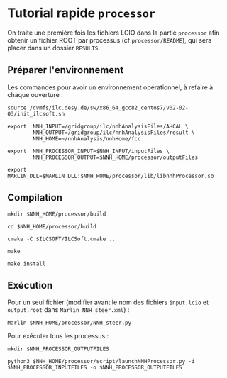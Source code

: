 # Tutorial rapide ``processor``

On traite une première fois les fichiers LCIO dans la partie `processor` afin obtenir un fichier ROOT par processus (cf `processor/README`), qui sera placer dans un dossier `RESULTS`.

## Préparer l'environnement
Les commandes pour avoir un environnement opérationnel, à refaire à chaque ouverture :
```
source /cvmfs/ilc.desy.de/sw/x86_64_gcc82_centos7/v02-02-03/init_ilcsoft.sh
```
```
export  NNH_INPUT=/gridgroup/ilc/nnhAnalysisFiles/AHCAL \
        NNH_OUTPUT=/gridgroup/ilc/nnhAnalysisFiles/result \
        NNH_HOME=~/nnhAnalysis/nnhHome/fcc 
```
```
export  NNH_PROCESSOR_INPUT=$NNH_INPUT/inputFiles \
        NNH_PROCESSOR_OUTPUT=$NNH_HOME/processor/outputFiles
```
```
export MARLIN_DLL=$MARLIN_DLL:$NNH_HOME/processor/lib/libnnhProcessor.so
```
## Compilation 
```
mkdir $NNH_HOME/processor/build 
```
```
cd $NNH_HOME/processor/build
```
```
cmake -C $ILCSOFT/ILCSoft.cmake .. 
```
```
make
```
```
make install
```
## Exécution
Pour un seul fichier (modifier avant le nom des fichiers `input.lcio` et `output.root` dans `Marlin NNH_steer.xml`) :
```
Marlin $NNH_HOME/processor/NNH_steer.py 
```
Pour exécuter tous les processus :
```
mkdir $NNH_PROCESSOR_OUTPUTFILES
```
```
python3 $NNH_HOME/processor/script/launchNNHProcessor.py -i $NNH_PROCESSOR_INPUTFILES -o $NNH_PROCESSOR_OUTPUTFILES
```

